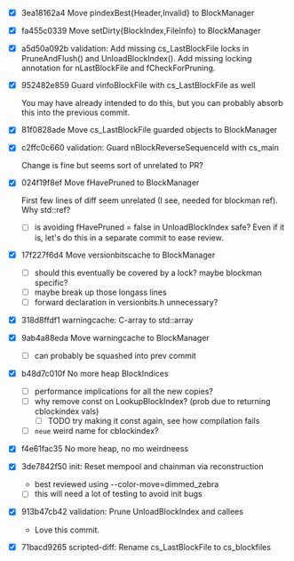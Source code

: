 - [x] 3ea18162a4 Move pindexBest{Header,Invalid} to BlockManager
- [x] fa455c0339 Move setDirty{BlockIndex,FileInfo} to BlockManager
- [x] a5d50a092b validation: Add missing cs_LastBlockFile locks in PruneAndFlush() and UnloadBlockIndex(). Add missing locking annotation for nLastBlockFile and fCheckForPruning.
- [x] 952482e859 Guard vinfoBlockFile with cs_LastBlockFile as well
 
  You may have already intended to do this, but you can probably absorb this into the previous commit.

- [x] 81f0828ade Move cs_LastBlockFile guarded objects to BlockManager
- [x] c2ffc0c660 validation: Guard nBlockReverseSequenceId with cs_main
 
  Change is fine but seems sort of unrelated to PR?

- [x] 024f19f8ef Move fHavePruned to BlockManager
 
  First few lines of diff seem unrelated (I see, needed for blockman ref). Why std::ref? 

  - [ ] is avoiding fHavePruned = false in UnloadBlockIndex safe? Even if it is, let's
    do this in a separate commit to ease review.
 
- [x] 17f227f6d4 Move versionbitscache to BlockManager

  - [ ] should this eventually be covered by a lock? maybe blockman specific?
  - [ ] maybe break up those longass lines
  - [ ] forward declaration in versionbits.h unnecessary?

- [x] 318d8ffdf1 warningcache: C-array to std::array
- [x] 9ab4a88eda Move warningcache to BlockManager
  
  - [ ] can probably be squashed into prev commit
  
- [x] b48d7c010f No more heap BlockIndices
 
  - [ ] performance implications for all the new copies?
  - [ ] why remove const on LookupBlockIndex? (prob due to returning cblockindex vals)
    - [ ] TODO try making it const again, see how compilation fails
  - [ ] `neue` weird name for cblockindex?
  
- [x] f4e61fac35 No more heap, no mo weirdneess
- [x] 3de7842f50 init: Reset mempool and chainman via reconstruction
 
  - best reviewed using --color-move=dimmed_zebra
  - [ ] this will need a lot of testing to avoid init bugs
 
- [x] 913b47cb42 validation: Prune UnloadBlockIndex and callees

  - Love this commit.
  
- [x] 71bacd9265 scripted-diff: Rename cs_LastBlockFile to cs_blockfiles
